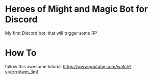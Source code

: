 # Heroes of Might and Magic Bot for Discord

My first Discord bot, that will trigger some RP

# How To

follow this awesome tutorial https://www.youtube.com/watch?v=errnVwm_3mI

